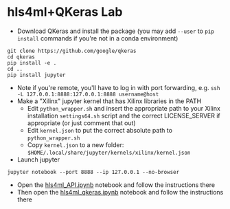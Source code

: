 # hls4ml+QKeras Lab

- Download QKeras and install the package (you may add `--user` to `pip install` commands if you're not in a conda environment)
```
git clone https://github.com/google/qkeras
cd qkeras
pip install -e .
cd ..
pip install jupyter
```
- Note if you're remote, you'll have to log in with port forwarding, e.g. `ssh -L 127.0.0.1:8888:127.0.0.1:8888 username@host`
- Make a "Xilinx" jupyter kernel that has Xilinx libraries in the PATH
  - Edit `python_wrapper.sh` and insert the appropriate path to your Xilinx installation `settings64.sh` script and the correct LICENSE_SERVER if appropriate (or just comment that out)
  - Edit `kernel.json` to put the correct absolute path to `python_wrapper.sh`
  - Copy `kernel.json` to a new folder: `$HOME/.local/share/jupyter/kernels/xilinx/kernel.json`
- Launch jupyter
```
jupyter notebook --port 8888 --ip 127.0.0.1 --no-browser
```
- Open the [hls4ml_API.ipynb](hls4ml_API.ipynb) notebook and follow the instructions there
- Then open the [hls4ml_qkeras.ipynb](hls4ml_qkeras.ipynb) notebook and follow the instructions there
